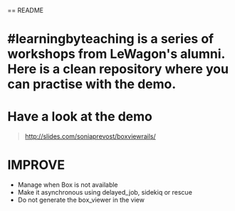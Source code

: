 == README

# #learningbyteaching is a series of workshops from LeWagon's alumni. Here is a clean repository where you can practise with the demo.

# Have a look at the demo

> http://slides.com/soniaprevost/boxviewrails/

# IMPROVE

- Manage when Box is not available
- Make it asynchronous using delayed_job, sidekiq or rescue
- Do not generate the box_viewer in the view
